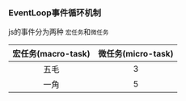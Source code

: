 ### EventLoop事件循环机制

js的事件分为两种 `宏任务`和`微任务`

宏任务(macro-task) | 微任务(micro-task) 
:-: | :--: 
五毛 | 3 
一角 | 5